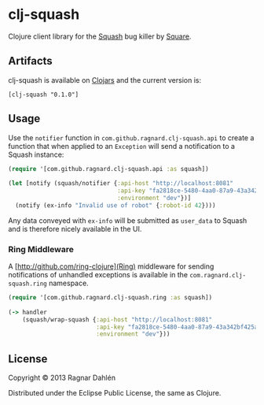 # clj-squash

Clojure client library for the [Squash](http://www.squash.io/) bug
killer by [Square](http://www.square.com).

## Artifacts

clj-squash is available on [Clojars](http://clojars.org) and the
current version is:

    [clj-squash "0.1.0"]

## Usage

Use the `notifier` function in `com.github.ragnard.clj-squash.api` to create a function
that when applied to an `Exception` will send a notification to a
Squash instance:

```` clojure
(require '[com.github.ragnard.clj-squash.api :as squash])
    
(let [notify (squash/notifier {:api-host "http://localhost:8081"
                               :api-key "fa2818ce-5480-4aa0-87a9-43a342bf425a"
                               :environment "dev"})]
  (notify (ex-info "Invalid use of robot" {:robot-id 42})))
````

Any data conveyed with `ex-info` will be submitted as `user_data` to
Squash and is therefore nicely available in the UI.

### Ring Middleware

A [http://github.com/ring-clojure](Ring) middleware for sending
notifications of unhandled exceptions is available in the
`com.ragnard.clj-squash.ring` namespace.

```` clojure
(require '[com.github.ragnard.clj-squash.ring :as squash])
    
(-> handler
    (squash/wrap-squash {:api-host "http://localhost:8081"
                         :api-key "fa2818ce-5480-4aa0-87a9-43a342bf425a"
                         :environment "dev"}))
````

## License

Copyright © 2013 Ragnar Dahlén

Distributed under the Eclipse Public License, the same as Clojure.
